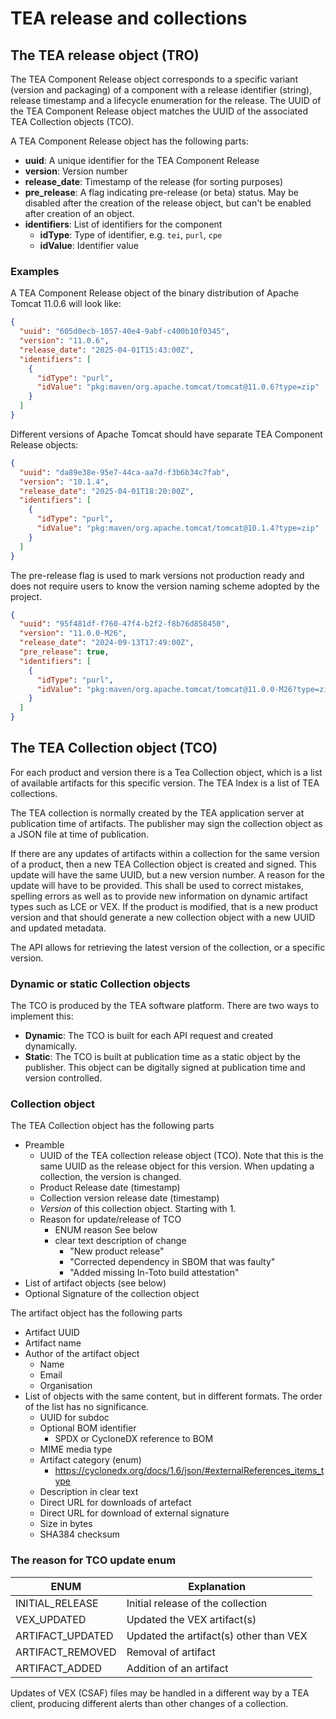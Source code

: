 # TEA release and collections

## The TEA release object (TRO)

The TEA Component Release object corresponds to a specific variant
(version and packaging) of a component with a release identifier (string),
release timestamp and a lifecycle enumeration for the release.
The UUID of the TEA Component Release object matches the UUID of the associated TEA Collection objects (TCO).

A TEA Component Release object has the following parts:

- __uuid__: A unique identifier for the TEA Component Release
- __version__: Version number
- __release_date__: Timestamp of the release (for sorting purposes)
- __pre_release__: A flag indicating pre-release (or beta) status.
  May be disabled after the creation of the release object, but can't be enabled after creation of an object.
- __identifiers__: List of identifiers for the component
  - __idType__: Type of identifier, e.g. `tei`, `purl`, `cpe`
  - __idValue__: Identifier value

### Examples

A TEA Component Release object of the binary distribution of Apache Tomcat 11.0.6 will look like:

```json
{
  "uuid": "605d0ecb-1057-40e4-9abf-c400b10f0345",
  "version": "11.0.6",
  "release_date": "2025-04-01T15:43:00Z",
  "identifiers": [
    {
      "idType": "purl",
      "idValue": "pkg:maven/org.apache.tomcat/tomcat@11.0.6?type=zip"
    }
  ]
}
```

Different versions of Apache Tomcat should have separate TEA Component Release objects:

```json
{
  "uuid": "da89e38e-95e7-44ca-aa7d-f3b6b34c7fab",
  "version": "10.1.4",
  "release_date": "2025-04-01T18:20:00Z",
  "identifiers": [
    {
      "idType": "purl",
      "idValue": "pkg:maven/org.apache.tomcat/tomcat@10.1.4?type=zip"
    }
  ]
}
```

The pre-release flag is used to mark versions not production ready
and does not require users to know the version naming scheme adopted by the project.

```json
{
  "uuid": "95f481df-f760-47f4-b2f2-f8b76d858450",
  "version": "11.0.0-M26",
  "release_date": "2024-09-13T17:49:00Z",
  "pre_release": true,
  "identifiers": [
    {
      "idType": "purl",
      "idValue": "pkg:maven/org.apache.tomcat/tomcat@11.0.0-M26?type=zip"
    }
  ]
}
```

## The TEA Collection object (TCO)

For each product and version there is a Tea Collection object, which is a list
of available artifacts for this specific version. The TEA Index is a list of
TEA collections.

The TEA collection is normally created by the TEA application server at
publication time of artifacts. The publisher may sign the collection
object as a JSON file at time of publication.

If there are any updates of artifacts within a collection for the same
version of a product, then a new TEA Collection object is created and signed.
This update will have the same UUID, but a new version number. A reason
for the update will have to be provided. This shall be used to
correct mistakes, spelling errors as well as to provide new information
on dynamic artifact types such as LCE or VEX. If the product
is modified, that is a new product version and that should generate
a new collection object with a new UUID and updated metadata.

The API allows for retrieving the latest version of the collection,
or a specific version.

### Dynamic or static Collection objects

The TCO is produced by the TEA software platform. There are two ways
to implement this:

* __Dynamic__: The TCO is built for each API request and created
  dynamically.
* __Static__: The TCO is built at publication time as a static
  object by the publisher. This object can be digitally signed at
  publication time and version controlled.

### Collection object

The TEA Collection object has the following parts

* Preamble
  * UUID of the TEA collection release object (TCO). Note that this
    is the same UUID as the release object for this version. When updating
    a collection, the version is changed.
  * Product Release date (timestamp)
  * Collection version release date (timestamp)
  * _Version_ of this collection object. Starting with 1.
  * Reason for update/release of TCO
    * ENUM reason
      See below
    * clear text description of change
      * "New product release"
      * "Corrected dependency in SBOM that was faulty"
      * "Added missing In-Toto build attestation"
* List of artifact objects (see below)
* Optional Signature of the collection object

The artifact object has the following parts

* Artifact UUID
* Artifact name
* Author of the artifact object
  * Name
  * Email
  * Organisation
* List of objects with the same content, but in different formats.
  The order of the list has no significance.
  * UUID for subdoc
  * Optional BOM identifier
    * SPDX or CycloneDX reference to BOM
  * MIME media type
  * Artifact category (enum)
    * <https://cyclonedx.org/docs/1.6/json/#externalReferences_items_type>
  * Description in clear text
  * Direct URL for downloads of artefact
  * Direct URL for download of external signature
  * Size in bytes
  * SHA384 checksum

### The reason for TCO update enum

| ENUM        | Explanation                    |
|-------------|--------------------------------|
| INITIAL_RELEASE | Initial release of the collection |
| VEX_UPDATED   | Updated the VEX artifact(s)    |
| ARTIFACT_UPDATED  | Updated the artifact(s) other than VEX |
| ARTIFACT_REMOVED | Removal of artifact       |
| ARTIFACT_ADDED | Addition of an artifact |

Updates of VEX (CSAF) files may be handled in a different way by a TEA client,
producing different alerts than other changes of a collection.
